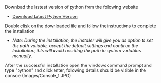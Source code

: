 Download the lastest version of python from the following website
- [Download Latest Python Version](https://www.python.org/downloads/)

Double clisk on the downloaded file and follow the instructions to complete the installation
- *Note: During the installation, the installer will give you an option to set the path variable, accept the default settings and continue the installation, this will avoid resetting the path in system variables manually.*

After the successful installation open the windows command prompt and type "python" and click enter, following details should be visible in the console
(Images/Console_1.JPG)
